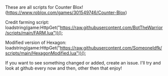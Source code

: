 These are all scripts for Counter Blox! (https://www.roblox.com/games/301549746/Counter-Blox)

Credit farming script:
loadstring(game:HttpGet("https://raw.githubusercontent.com/BotTheWarrior/scripts/main/FARM.lua"))();

Modified version of Hexagon:
loadstring(game:HttpGet("https://raw.githubusercontent.com/SomeoneIdfk/scripts/main/HexagonModified.lua"))();

If you want to see something changed or added, create an issue.
I'll try and look at github every now and then, other then that enjoy!

